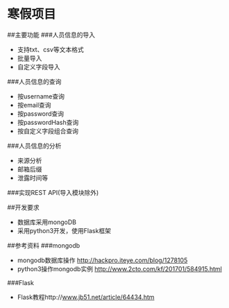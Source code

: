 # 寒假项目
##主要功能
###人员信息的导入
- 支持txt、csv等文本格式
- 批量导入
- 自定义字段导入

###人员信息的查询
- 按username查询
- 按email查询
- 按password查询
- 按passwordHash查询
- 按自定义字段组合查询

###人员信息的分析
- 来源分析
- 邮箱后缀
- 泄露时间等

###实现REST API(导入模块除外)

##开发要求
- 数据库采用mongoDB
- 采用python3开发，使用Flask框架

##参考资料
###mongodb
- mongodb数据库操作 http://hackpro.iteye.com/blog/1278105
- python3操作mongodb实例 http://www.2cto.com/kf/201701/584915.html

###Flask
- Flask教程http://www.jb51.net/article/64434.htm
